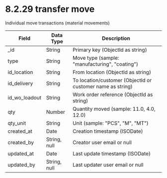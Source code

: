 # 8.2.29 transfer move

Individual move transactions (material movements)

| Field | Data Type | Description |
|-------|-----------|-------------|
| _id | String | Primary key (ObjectId as string) |
| type | String | Move type (sample: "manufacturing", "coating") |
| id_location | String | From location (ObjectId as string) |
| id_delivery | String | To location/customer (ObjectId or customer name as string) |
| id_wo_loadout | String | Work order reference (ObjectId as string) |
| qty | Number | Quantity moved (sample: 11.0, 4.0, 12.0) |
| qty_unit | String | Unit (sample: "PCS", "M", "MT") |
| created_at | Date | Creation timestamp (ISODate) |
| created_by | String, null | Creator user email or null |
| updated_at | Date | Last update timestamp (ISODate) |
| updated_by | String, null | Last updater user email or null |

